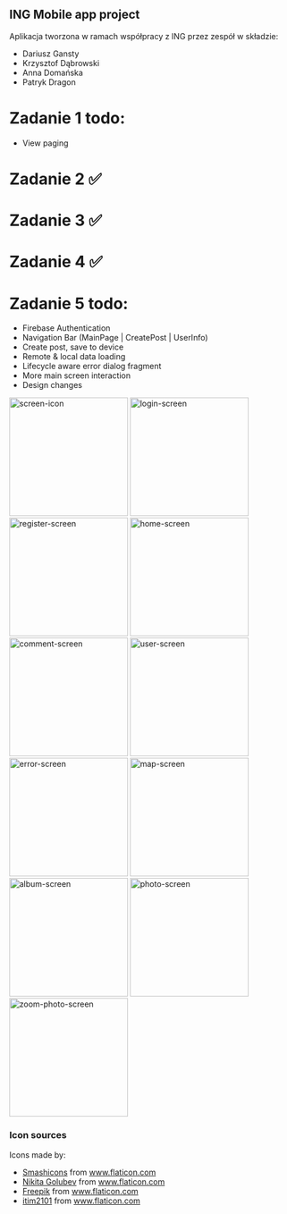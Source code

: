## ING Mobile app project
Aplikacja tworzona w ramach współpracy z ING przez zespół w składzie:
 - Dariusz Gansty
 - Krzysztof Dąbrowski
 - Anna Domańska
 - Patryk Dragon

# Zadanie 1 todo:
  - View paging
# Zadanie 2 ✅
# Zadanie 3 ✅
# Zadanie 4 ✅
# Zadanie 5 todo:
  - Firebase Authentication
  - Navigation Bar (MainPage | CreatePost | UserInfo)
  - Create post, save to device
  - Remote & local data loading
  - Lifecycle aware error dialog fragment
  - More main screen interaction
  - Design changes

<p float="left">
  <img src="https://user-images.githubusercontent.com/51888438/83238978-7a2b1980-a197-11ea-8e06-411c9739ad5b.jpg" alt="screen-icon" width="212px"/>
 <img src="https://user-images.githubusercontent.com/51888438/83242925-77cbbe00-a19d-11ea-917c-8209f873975e.jpg" alt="login-screen" width="212px"/>
 <img src="https://user-images.githubusercontent.com/51888438/83242930-78fceb00-a19d-11ea-9003-34df296ab8f5.jpg" alt="register-screen" width="212px"/>
 <img src="https://user-images.githubusercontent.com/51888438/83239583-6af89b80-a198-11ea-91e3-23c781d04d43.jpg" alt="home-screen" width="212px"/>
  <img src="https://user-images.githubusercontent.com/51888438/83239151-be1e1e80-a197-11ea-85d0-3b1f91076887.jpg" alt="comment-screen" width="212px"/>
  <img src="https://user-images.githubusercontent.com/51888438/83239199-d55d0c00-a197-11ea-9c60-2a3b75ec12f8.jpg" alt="user-screen" width="212px"/>
  <img src="https://user-images.githubusercontent.com/28679660/80126348-430f8a00-8593-11ea-8a52-237c21d7b0b2.jpg" alt="error-screen" width="212px"/>
 <img src="https://user-images.githubusercontent.com/51888438/83239375-1523f380-a198-11ea-9f32-4d4035ab5c68.jpg" alt="map-screen" width="212px"/>
 <img src="https://user-images.githubusercontent.com/51888438/83239379-15bc8a00-a198-11ea-8b97-7e099595887e.jpg" alt="album-screen" width="212px"/>
 <img src="https://user-images.githubusercontent.com/51888438/83239380-15bc8a00-a198-11ea-8977-ad448e3cd144.jpg" alt="photo-screen" width="212px"/>
 <img src="https://user-images.githubusercontent.com/51888438/83239381-16552080-a198-11ea-94ec-f50913da1014.jpg" alt="zoom-photo-screen" width="212px"/>
</p>

### Icon sources
Icons made by:
- <a href="https://smashicons.com/" title="Smashicons">Smashicons</a> from <a href="https://www.flaticon.com/" title="Flaticon"> www.flaticon.com</a>
- <a href="https://www.flaticon.com/free-icon/album_2005062" title="Nikita Golubev">Nikita Golubev</a> from <a href="https://www.flaticon.com/" title="Flaticon"> www.flaticon.com</a>
- <a href="https://www.flaticon.com/authors/freepik" title="Freepik">Freepik</a> from <a href="https://www.flaticon.com/" title="Flaticon">www.flaticon.com</a></div>
- <a href="https://www.flaticon.com/authors/itim2101" title="itim2101">itim2101</a> from <a href="https://www.flaticon.com/" title="Flaticon">www.flaticon.com</a></div>
